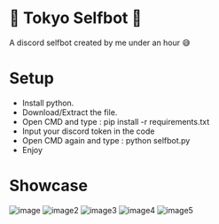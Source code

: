 # 🎁 Tokyo Selfbot 🎁
A discord selfbot created by me under an hour 😅

# Setup
- Install python.
- Download/Extract the file.
- Open CMD and type : pip install -r requirements.txt
- Input your discord token in the code
- Open CMD again and type : python selfbot.py
- Enjoy

# Showcase
![image](https://user-images.githubusercontent.com/121040605/208889166-26d650db-e60a-4d7f-9fba-dff2744a7c5c.png)
![image2](https://user-images.githubusercontent.com/121040605/208889520-f6cd4234-78eb-489b-9a63-d28afd07f449.png)
![image3](https://user-images.githubusercontent.com/121040605/208889527-a3e37464-664e-4589-8b35-8af603398131.png)
![image4](https://user-images.githubusercontent.com/121040605/208889533-e5606a06-792a-4260-85df-ab577117f48e.png)
![image5](https://user-images.githubusercontent.com/121040605/208889535-db90818d-e12c-40fa-99b0-8aa32721ed11.png)
